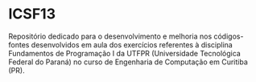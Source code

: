 # ICSF13
Repositório dedicado para o desenvolvimento e melhoria nos códigos-fontes desenvolvidos em aula dos exercícios referentes à disciplina Fundamentos de Programação I da UTFPR (Universidade Tecnológica Federal do Paraná) no curso de Engenharia de Computação em Curitiba (PR).
